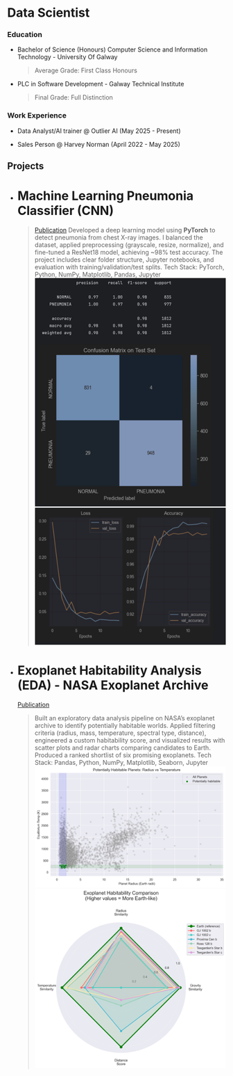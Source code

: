 # Data Scientist 

### Education 

- Bachelor of Science (Honours) Computer Science and Information Technology - University Of Galway
  > Average Grade: First Class Honours

- PLC in Software Development - Galway Technical Institute
  > Final Grade: Full Distinction

### Work Experience

- Data Analyst/AI trainer @ Outlier AI (May 2025 - Present)
  
- Sales Person @ Harvey Norman (April 2022 - May 2025)

## Projects

- # Machine Learning Pneumonia Classifier (CNN)
  > [Publication](https://github.com/elfudo3/pneumonia_xray_classifier)
  > Developed a deep learning model using **PyTorch** to detect pneumonia from chest X-ray images. I balanced the dataset, applied preprocessing (grayscale, resize, normalize), and fine-tuned a ResNet18 model, achieving ~98% test accuracy. The project includes clear folder structure, Jupyter notebooks, and evaluation with training/validation/test splits.
  > Tech Stack: PyTorch, Python, NumPy, Matplotlib, Pandas, Jupyter
  ![Confusion Matrix on Test Set](assets/project_xray/confusion_matrix.png)
  ![Training/Accuracy Loss Curve](assets/project_xray/loss_accuracy_curve.png)
  
- # Exoplanet Habitability Analysis (EDA) - NASA Exoplanet Archive
  [Publication](https://github.com/elfudo3/exoplanet-habitability)
  > Built an exploratory data analysis pipeline on NASA’s exoplanet archive to identify potentially habitable worlds. Applied filtering criteria (radius, mass, temperature, spectral type, distance), engineered a custom habitability score, and visualized results with scatter plots and radar charts comparing candidates to Earth. Produced a ranked shortlist of six promising exoplanets.
  > Tech Stack: Pandas, Python, NumPy, Matplotlib, Seaborn, Jupyter
  ![Scatter Plot of all planets](assets/project_exoplanet/radius_vs_equilibrium_temp_habitable_scatterplot.png)
  ![Final 6 Radar Chart](assets/project_exoplanet/radar_chart.png)


